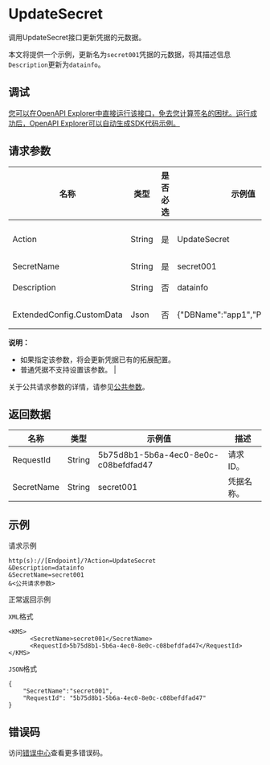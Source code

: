 # UpdateSecret

调用UpdateSecret接口更新凭据的元数据。

本文将提供一个示例，更新名为`secret001`凭据的元数据，将其描述信息`Description`更新为`datainfo`。

## 调试

[您可以在OpenAPI Explorer中直接运行该接口，免去您计算签名的困扰。运行成功后，OpenAPI Explorer可以自动生成SDK代码示例。](https://api.aliyun.com/#product=Kms&api=UpdateSecret&type=RPC&version=2016-01-20)

## 请求参数

|名称|类型|是否必选|示例值|描述|
|--|--|----|---|--|
|Action|String|是|UpdateSecret|要执行的操作，取值：UpdateSecret。 |
|SecretName|String|是|secret001|凭据名称。 |
|Description|String|否|datainfo|凭据的描述信息。 |
|ExtendedConfig.CustomData|Json|否|\{"DBName":"app1","Port":"3306"\}|拓展配置中的自定义数据。

 **说明：**

-   如果指定该参数，将会更新凭据已有的拓展配置。
-   普通凭据不支持设置该参数。 |

关于公共请求参数的详情，请参见[公共参数](~~69007~~)。

## 返回数据

|名称|类型|示例值|描述|
|--|--|---|--|
|RequestId|String|5b75d8b1-5b6a-4ec0-8e0c-c08befdfad47|请求ID。 |
|SecretName|String|secret001|凭据名称。 |

## 示例

请求示例

```
http(s)://[Endpoint]/?Action=UpdateSecret
&Description=datainfo
&SecretName=secret001
&<公共请求参数>
```

正常返回示例

`XML`格式

```
<KMS>
	  <SecretName>secret001</SecretName>
	  <RequestId>5b75d8b1-5b6a-4ec0-8e0c-c08befdfad47</RequestId>
</KMS>
```

`JSON`格式

```
{
    "SecretName":"secret001",  
    "RequestId": "5b75d8b1-5b6a-4ec0-8e0c-c08befdfad47"
}
```

## 错误码

访问[错误中心](https://error-center.aliyun.com/status/product/Kms)查看更多错误码。

